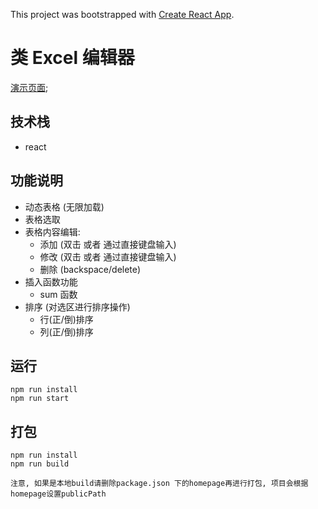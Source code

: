 This project was bootstrapped with [Create React App](https://github.com/facebook/create-react-app).

# 类 Excel 编辑器

[演示页面](https://heruiwoniou.github.io/excel-editor/);

## 技术栈

- react

## 功能说明


- 动态表格 (无限加载)
- 表格选取
- 表格内容编辑: 
	- 添加 (双击 或者 通过直接键盘输入)
	- 修改 (双击 或者 通过直接键盘输入)
	- 删除 (backspace/delete)
- 插入函数功能
	- sum 函数
- 排序 (对选区进行排序操作)
	- 行(正/倒)排序
	- 列(正/倒)排序

## 运行
```
npm run install
npm run start
```

## 打包
```
npm run install
npm run build
```

`注意, 如果是本地build请删除package.json 下的homepage再进行打包, 项目会根据homepage设置publicPath`
